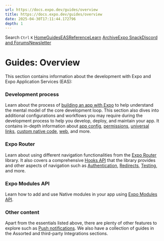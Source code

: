 ```yaml
---
url: https://docs.expo.dev/guides/overview
title: https://docs.expo.dev/guides/overview
date: 2025-04-30T17:11:44.172796
depth: 1
---
```


Search
`Ctrl` `K`
[Home](https://docs.expo.dev/)[Guides](https://docs.expo.dev/guides/overview)[EAS](https://docs.expo.dev/eas)[Reference](https://docs.expo.dev/versions/latest)[Learn](https://docs.expo.dev/tutorial/overview)
[Archive](https://docs.expo.dev/archive)[Expo Snack](https://snack.expo.dev)[Discord and Forums](https://chat.expo.dev)[Newsletter](https://expo.dev/mailing-list/signup)
# Guides: Overview
This section contains information about the development with Expo and Expo Application Services (EAS):
### Development process
Learn about the process of [building an app with Expo](https://docs.expo.dev/workflow/overview) to help understand the mental model of the core development loop. This section also dives into additional configurations and workflows you may require during the development process to help you develop, deploy, and maintain your app. It contains in-depth information about [app config](https://docs.expo.dev/workflow/configuration), [permissions](https://docs.expo.dev/guides/permissions), [universal links](https://docs.expo.dev/linking/into-your-app), [custom native code](https://docs.expo.dev/workflow/continuous-native-generation), [web](https://docs.expo.dev/workflow/web), and more.
### Expo Router
Learn about using different navigation functionalities from the [Expo Router](https://docs.expo.dev/router/basics/layout#root-layout) library. It also covers a comprehensive [Hooks API](https://docs.expo.dev/router/reference/hooks) that the library provides and other aspects of navigation such as [Authentication](https://docs.expo.dev/router/reference/authentication), [Redirects](https://docs.expo.dev/router/reference/redirects), [Testing](https://docs.expo.dev/router/reference/testing), and more.
### Expo Modules API
Learn how to add and use Native modules in your app using [Expo Modules API](https://docs.expo.dev/modules/overview).
### Other content
Apart from the essentials listed above, there are plenty of other features to explore such as [Push notifications](https://docs.expo.dev/push-notifications/overview). We also have a collection of guides in the Assorted and third-party Integrations sections.

